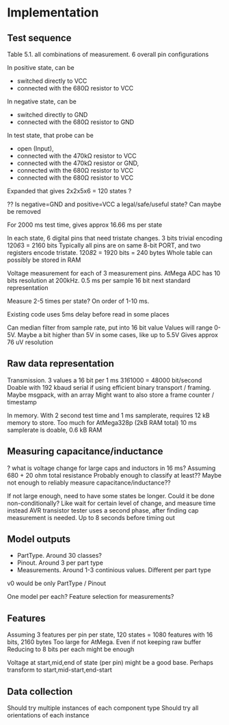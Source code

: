 
# Implementation

## Test sequence
Table 5.1. all combinations of measurement.
6 overall pin configurations

In positive state, can be

- switched directly to VCC
- connected with the 680Ω resistor to VCC

In negative state, can be

- switched directly to GND
- connected with the 680Ω resistor to GND

In test state, that probe can be

- open (Input),
- connected with the 470kΩ resistor to VCC
- connected with the 470kΩ resistor or GND,
- connected with the 680Ω resistor to VCC
- connected with the 680Ω resistor to VCC

Expanded that gives 2x2x5x6 = 120 states ?

?? Is negative=GND and positive=VCC a legal/safe/useful state?
Can maybe be removed

For 2000 ms test time, gives approx 16.66 ms per state

In each state, 6 digital pins that need tristate changes. 3 bits trivial encoding
120*6*3 = 2160 bits
Typically all pins are on same 8-bit PORT, and two registers encode tristate.
120*8*2 = 1920 bits = 240 bytes
Whole table can possibly be stored in RAM


Voltage measurement for each of 3 measurement pins.
AtMega ADC has 10 bits resolution at 200kHz.
0.5 ms per sample
16 bit next standard representation

Measure 2-5 times per state?
On order of 1-10 ms.

Existing code uses 5ms delay before read in some places

Can median filter from sample rate, put into 16 bit value
Values will range 0-5V.
Maybe a bit higher than 5V in some cases, like up to 5.5V
Gives approx 76 uV resolution

## Raw data representation
Transmission.
3 values a 16 bit per 1 ms
3*16*1000 = 48000 bit/second
Doable with 192 kbaud serial
if using efficient binary transport / framing.
Maybe msgpack, with an array
Might want to also store a frame counter / timestamp

In memory.
With 2 second test time and 1 ms samplerate, requires 12 kB memory to store.
Too much for AtMega328p (2kB RAM total)
10 ms samplerate is doable, 0.6 kB RAM

## Measuring capacitance/inductance
? what is voltage change for large caps and inductors in 16 ms?
Assuming 680 + 20 ohm total resistance
Probably enough to classify at least??
Maybe not enough to reliably measure capacitance/inductance??

If not large enough, need to have some states be longer.
Could it be done non-conditionally?
Like wait for certain level of change, and measure time instead
AVR transistor tester uses a second phase, after finding cap measurement is needed.
Up to 8 seconds before timing out

## Model outputs

- PartType. Around 30 classes?
- Pinout. Around 3 per part type
- Measurements. Around 1-3 continious values. Different per part type

v0 would be only PartType / Pinout

One model per each?
Feature selection for measurements?

## Features
Assuming 3 features per pin per state, 120 states = 1080 features
with 16 bits, 2160 bytes
Too large for AtMega. Even if not keeping raw buffer
Reducing to 8 bits per each might be enough

Voltage at start,mid,end of state (per pin) might be a good base.
Perhaps transform to start,mid-start,end-start

## Data collection

Should try multiple instances of each component type
Should try all orientations of each instance


